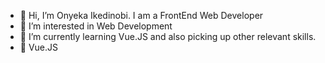 - 👋 Hi, I’m Onyeka Ikedinobi. I am a FrontEnd Web Developer
- 👀 I’m interested in Web Development 
- 🌱 I’m currently learning Vue.JS and also picking up other relevant skills.
- 💞️ Vue.JS

<!---
Ikecruz/Ikecruz is a ✨ special ✨ repository because its `README.md` (this file) appears on your GitHub profile.
You can click the Preview link to take a look at your changes.
--->
